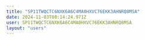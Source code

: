 ```yaml
---
title: "SP11TWQCTC6NXK6A6C4MA0HXVC76EKK3AHNRQ8MSA"
date: 2024-11-03T08:14:24.971Z
user: SP11TWQCTC6NXK6A6C4MA0HXVC76EKK3AHNRQ8MSA
layout: "users"
---
```

    